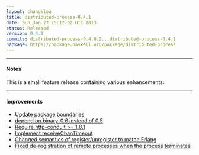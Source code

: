 ```yaml
---
layout: changelog
title: distributed-process-0.4.1
date: Sun Jan 27 15:12:02 UTC 2013
status: Released
version: 0.4.1
commits: distributed-process-0.4.0.2...distributed-process-0.4.1
hackage: https://hackage.haskell.org/package/distributed-process
---
```

---------
<h4>Notes</h4>

This is a small feature release containing various enhancements.

---------
<h4>Improvements</h4>
<ul>
<li><a href="https://github.com/haskell-distributed/distributed-process/commit/a5faffd">Update package boundaries </a></li>
<li><a href="https://github.com/haskell-distributed/distributed-process/commit/0f03091">depend on binary-0.6 instead of 0.5</a></li>
<li><a href="https://github.com/haskell-distributed/distributed-process/commit/294e873">Require http-conduit >= 1.8.1</a></li>
<li><a href="https://github.com/haskell-distributed/distributed-process/commit/8b95ef1">Implement receiveChanTimeout</a></li>
<li><a href="https://github.com/haskell-distributed/distributed-process/commit/37b0263">Changed semantics of register/unregister to match Erlang</a></li>
<li><a href="https://github.com/haskell-distributed/distributed-process/commit/24163c2">Fixed de-registration of remote processes when the process terminates</a></li>
